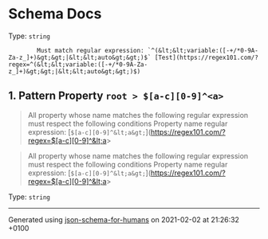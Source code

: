 

# Schema Docs

Type: `string`

            Must match regular expression: `^(&lt;&lt;variable:([-+/*0-9A-Za-z_]+)&gt;&gt;|&lt;&lt;auto&gt;&gt;)$` [Test](https://regex101.com/?regex=^(&lt;&lt;variable:([-+/*0-9A-Za-z_]+)&gt;&gt;|&lt;&lt;auto&gt;&gt;)$)

##  <a name="pattern1"></a>1. Pattern Property `root > $[a-c][0-9]^<a>`
> All property whose name matches the following regular expression must respect the following conditions
  Property name regular expression: 
[`$[a-c][0-9]^&lt;a&gt;`](https://regex101.com/?regex=$[a-c][0-9]^&lt;a&gt;

> All property whose name matches the following regular expression must respect the following conditions
  Property name regular expression: 
[`$[a-c][0-9]^&lt;a&gt;`](https://regex101.com/?regex=$[a-c][0-9]^&lt;a&gt;

Type: `string`

----------------------------------------------------------------------------------------------------------------------------
Generated using [json-schema-for-humans](https://github.com/coveooss/json-schema-for-humans) on 2021-02-02 at 21:26:32 +0100